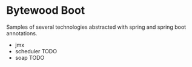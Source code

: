 # Bytewood Boot

Samples of several technologies abstracted with spring and spring boot annotations.

- jmx
- scheduler TODO
- soap TODO
